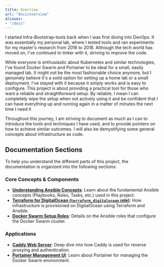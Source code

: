 ```yaml
---
title: Overview
url: "docs/overview"
aliases:
- "/docs"
---
```


I started Infra-Bootstrap-tools back when I was first diving into DevOps. It was essentially my personal lab, where I tested tools and ran experiments for my master's research from 2016 to 2018. Although the tech world has moved on, I've continued to tinker with it, striving to improve the code.

While everyone is enthusiastic about Kubernetes and similar technologies, I've found Docker Swarm and Portainer to be ideal for a small, easily managed lab. It might not be the most fashionable choice anymore, but I genuinely believe it's a solid option for setting up a home lab or a small deployment. I've stayed with it because it simply works and is easy to configure. This project is about providing a practical tool for those who want a reliable and straightforward setup. By reliable, I mean I can completely wipe the setup when not actively using it and be confident that I can have everything up and running again in a matter of minutes the next time I need it

Throughout this journey, I am striving to document as much as I can to introduce the tools and techniques I have used, and to provide pointers on how to achieve similar outcomes. I will also be demystifying some general concepts about infrastructure as code.

## Documentation Sections

To help you understand the different parts of this project, the documentation is organized into the following sections:

### Core Concepts & Components

*   **[Understanding Ansible Concepts](../b1.ansible_concepts.md)**: Learn about the fundamental Ansible concepts (Playbooks, Roles, Tasks, etc.) used in this project.
*   **[Terraform for DigitalOcean (`terraform_digitalocean` role)](../b2.terraform_digitalocean.md)**: How infrastructure is provisioned on DigitalOcean using Terraform and Ansible.
*   **[Docker Swarm Setup Roles](../b3.docker_swarm.md)**: Details on the Ansible roles that configure the Docker Swarm cluster.

### Applications

*   **[Caddy Web Server](../a1.caddy.md)**: Deep dive into how Caddy is used for reverse proxying and authentication.
*   **[Portainer Management UI](../a2.portainer.md)**: Learn about Portainer for managing the Docker Swarm environment.
